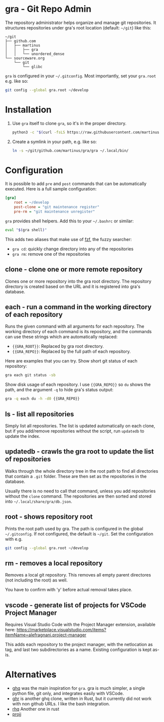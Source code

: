# gra - Git Repo Admin

The repository administrator helps organize and manage git repositories. It structures
repositories under gra's root location (default: `~/git`) like this: 

```
~/git
├── github.com
│   ├── martinus
│   │   ├── gra
│   │   └── unordered_dense
└── sourceware.org
    └── git
        └── glibc
```

`gra` is configured in your `~/.gitconfig`. Most importantly, set your `gra.root`
e.g. like so:

```sh
git config --global gra.root ~/develop
```

# Installation

1. Use `gra` itself to clone `gra`, so it's in the proper directory.
   ```sh
   python3 -c "$(curl -fsLS https://raw.githubusercontent.com/martinus/gra/refs/heads/main/gra)" clone git@github.com:martinus/gra.git
   ```

2. Create a symlink in your path, e.g. like so:
   ```sh
   ln -s ~/git/github.com/martinus/gra/gra ~/.local/bin/
   ```

# Configuration

It is possible to add `pre` and `post` commands that can be automatically executed. Here is
a full sample configuration:

```ini
[gra]
    root = ~/develop
    post-clone = "git maintenance register"
    pre-rm = "git maintenance unregister"
```

`gra` provides shell helpers. Add this to your `~/.bashrc` or similar:

```sh
eval "$(gra shell)"
```

This adds two aliases that make use of [fzf](https://github.com/junegunn/fzf), the fuzzy searcher:

* `gra cd`: quickly change directory into any of the repositories
* `gra rm`: remove one of the repositories

## clone - clone one or more remote repository

Clones one or more repository into the gra root directory. The
repository directory is created based on the URL and it is registered into
gra's database.

## each - run a command in the working directory of each repository

Runs the given command with all arguments for each repository. The working directory of each command
is its repository, and the commands can use these strings which are automatically replaced:

* `{{GRA_ROOT}}`: Replaced by gra root directory.
* `{{GRA_REPO}}`: Replaced by the full path of each repository.

Here are examples that you can try. Show short git status of each repository:

```sh
gra each git status -sb
```

Show disk usage of each repository. I use `{{GRA_REPO}}` so `du` shows the path, and the argument `-q`
to hide gra's status output:

```sh
gra -q each du -h -d0 {{GRA_REPO}}
```

## ls - list all repositories

Simply list all repositories. The list is updated automatically on each clone,
but if you add/remove repositories without the script, run `updatedb` to
update the index.

## updatedb - crawls the gra root to update the list of repositories

Walks through the whole directory tree in the root path to find all
directories that contain a `.git` folder. These are then set as the repositories
in the database.

Usually there is no need to call that command, unless you add repositories without
the `clone` command. The repositories are then sorted and stored into
`~/.local/share/gra/db.json`.

## root - shows repository root

Prints the root path used by gra. The path is configured in the global
`~/.gitconfig`. If not configured, the default is `~/git`. Set the
configuration with e.g.

```sh
git config --global gra.root ~/develop
```

## rm - removes a local repository

Removes a local git repository. This removes all empty parent directores (not including
the root) as well.

You have to confirm with 'y' before actual removal takes place.

## vscode - generate list of projects for VSCode Project Manager

Requires Visual Studio Code with the Project Manager extension, available here:
https://marketplace.visualstudio.com/items?itemName=alefragnani.project-manager

This adds each repository to the project manager, with the netlocation as tag,
and last two subdirectories as a name. Existing configuration is kept as-is.


# Alternatives

* [ghq](https://github.com/x-motemen/ghq) was the main inspiration for `gra`. gra is much simpler,
  a single python file, git only, and integrates easily with VSCode.
* [ghr](https://github.com/siketyan/ghr) is another ghq clone, written in Rust, but it currently
  did not work with non github URLs. I like the bash integration.
* [rhq](https://github.com/ubnt-intrepid/rhq) Another one in rust
* [projj](https://github.com/popomore/projj)
